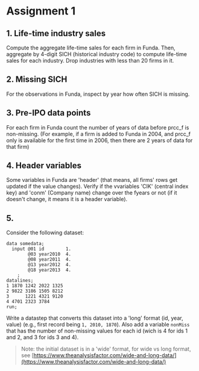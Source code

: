 # Assignment 1

## 1. Life-time industry sales

Compute the aggregate life-time sales for each firm in Funda. Then, aggregate by 4-digit SICH (historical industry code) to compute life-time sales for each industry. Drop industries with less than 20 firms in it.



## 2. Missing SICH

For the observations in Funda, inspect by year how often SICH is missing. 



## 3. Pre-IPO data points 

For each firm in Funda count the number of years of data before prcc_f is non-missing.
(For example, if a firm is added to Funda in 2004, and prcc_f only is available for the first time in 2006, then there are 2 years of data for that firm)



## 4. Header variables

Some variables in Funda are 'header' (that means, all firms' rows get updated if the value changes).
Verify if the vvariables 'CIK' (central index key) and 'conm' (Company name) change over the fyears or not (if it doesn't change, it means it is a header variable).

## 5.

Consider the following dataset:

```SAS
data somedata;
  input @01 id        1.
        @03 year2010  4.
		@08 year2011  4.
        @13 year2012  4.
		@18 year2013  4.
	;
datalines;
1 1870 1242 2022 1325
2 9822 3186 1505 8212
3      1221 4321 9120
4 4701 2323 3784
run;

```

Write a datastep that converts this dataset into a 'long' format (id, year, value) (e.g., first record being `1, 2010, 1870`). Also add a variable `nonMiss` that has the number of non-missing values for each id (wich is 4 for ids 1 and 2, and 3 for ids 3 and 4).

> Note: the initial dataset is in a 'wide' format, for wide vs long format, see [https://www.theanalysisfactor.com/wide-and-long-data/](https://www.theanalysisfactor.com/wide-and-long-data/)